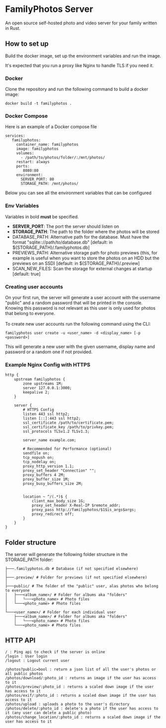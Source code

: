 # FamilyPhotos Server

An open source self-hosted photo and video server for your family written in Rust.

## How to set up
Build the docker image, set up the environment variables and run the image.<br>

It's expected that you run a proxy like Nginx to handle TLS if you need it.

### Docker
Clone the repository and run the following command to build a docker image:
```shell
docker build -t familyphotos .
```

### Docker Compose
Here is an example of a Docker compose file

```
services:
   familyphotos:
     container_name: familyphotos
     image: familyphotos
     volumes:
       - /path/to/photos/folder/:/mnt/photos/
     restart: always
     ports:
        8080:80
     environment:
       SERVER_PORT: 80
       STORAGE_PATH: /mnt/photos/
```

Below you can see all the environment variables that can be configured

### Env Variables
Variables in bold **must** be specified.
- **SERVER_PORT**: The port the server should listen on
- **STORAGE_PATH**: The path to the folder where the photos will be stored
- DATABASE_PATH: Alternative path for the database. Must have the format "sqlite:://path/to/database.db" [default: in ${STORAGE_PATH}/.familyphotos.db]
- PREVIEWS_PATH: Alternative storage path for photo previews (this, for example is useful when you want to store the photos on an HDD but the previews on an SSD) [default: in ${STORAGE_PATH}/.preview]
- SCAN_NEW_FILES: Scan the storage for external changes at startup [default: true]

### Creating user accounts
On your first run, the server will generate a user account with the username "public" and a random password that will be printed in the console.<br>
Knowing this password is not relevant as this user is only used for photos that belong to everyone.<br><br>
To create new user accounts run the following command using the CLI:<br>
```shell
familyphotos user create -u <user_name> -d <display_name> [-p <password>]
```
This will generate a new user with the given username, display name and password or a random one if not provided.<br>

### Example Nginx Config with HTTPS
```
http {
    upstream familyphotos {
        zone upstreams 1M;
        server 127.0.0.1:3000;
        keepalive 2;
    }

    server {
        # HTTPS Config
        listen 443 ssl http2;
        listen [::]:443 ssl http2;
        ssl_certificate /path/to/certificate.pem;
        ssl_certificate_key /path/to/privkey.pem;
        ssl_protocols TLSv1.2 TLSv1.3;

        server_name example.com;

        # Recommended for Performance (optional)
        sendfile on;
        tcp_nopush on;
        tcp_nodelay on;
        proxy_http_version 1.1;
        proxy_set_header "Connection" "";
        proxy_buffers 4 2M;
        proxy_buffer_size 1M;
        proxy_busy_buffers_size 2M;

        
        location ~ ^/(.*)$ {
            client_max_body_size 1G;
            proxy_set_header X-Real-IP $remote_addr;
            proxy_pass http://familyphotos/$1$is_args$args;
            proxy_redirect off;
        }
    }
}
```

## Folder structure
The server will generate the following folder structure in the STORAGE_PATH folder:
```
├───.familyphotos.db # Database (if not specified elsewhere)
│
├───.preview/ # Folder for previews (if not specified elsewhere)
│
├───public/ # The folder of the "public" user, alas photos who belong to everyone
│   ├───<album_name>/ # Folder for albums aka "folders"
│   │   └───<photo_name> # Photo files
│   └───<photo_name> # Photo files
│
└───<user_name>/ # Folder for each individual user
    ├───<album_name>/ # Folder for albums aka "folders"
    │   └───<photo_name> # Photo files
    └───<photo_name> # Photo files
```

## HTTP API
```
/ : Ping api to check if the server is online
/login : User login
/logout : Logout current user

/photos?public=bool : return a json list of all the user's photos or all public photos
/photos/download/:photo_id : returns an image if the user has access to it
/photos/preview/:photo_id : returns a scaled down image if the user has access to it
/photos/exif/:photo_id : returns a scaled down image if the user has access to it
/photos/upload : uploads a photo to the user's directory
/photos/delete/:photo_id : delete's a photo if the user has access to it (any user can delete a public photo)
/photos/change_location/:photo_id : returns a scaled down image if the user has access to it
```
